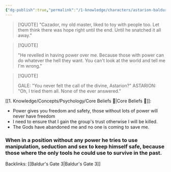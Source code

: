 ```yaml
---
{"dg-publish":true,"permalink":"/1-knowledge/characters/astarion-baldur-s-gate-3/","created":"2025-09-03T09:25:34.297+10:00","updated":"2025-10-03T11:10:19.507+10:00"}
---
```



> [!QUOTE] 
> "Cazador, my old master, liked to toy with people too. Let them think there was hope right  until the end. Until he snatched it all away."


> [!QUOTE] 
>
>"He revelled in having power over me. Because those with power can do whatever the hell they want. You can't look at the world and tell me I'm wrong."



> [!QUOTE]
> 
> GALE: "You never felt the call of the divine, Astarion?"
> ASTARION: "Oh, I tried them all. None of the ever answered."





[[1. Knowledge/Concepts/Psychology/Core Beliefs 🌱\|Core Beliefs 🌱]]:
- Power gives you freedom and safety, those without lots of power will never have freedom
- I need to ensure that I gain the group's trust otherwise I will be killed.
- The Gods have abandoned me and no one is coming to save me. 

### When in a position without any power he tries to use manipulation, seduction and sex to keep himself safe, because those where the only tools he could use to survive in the past.


Backlinks:
[[Baldur's Gate 3\|Baldur's Gate 3]]
